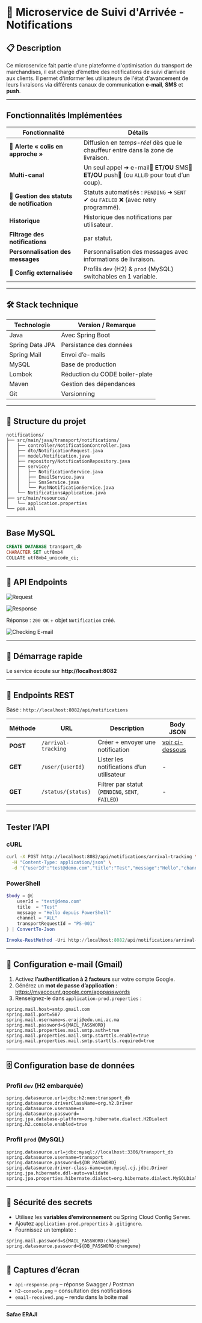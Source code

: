 # 📧 Microservice de Suivi d'Arrivée - Notifications

## 📋 Description
Ce microservice fait partie d'une plateforme d'optimisation du transport de marchandises, il est chargé d’émettre des notifications de suivi d’arrivée aux clients. Il permet d'informer les utilisateurs de l'état d'avancement de leurs livraisons via différents canaux de communication **e-mail**, **SMS** et **push**.

---

## Fonctionnalités Implémentées

| Fonctionnalité | Détails |
|---------------|---------|
| 🚚 **Alerte « colis en approche »** | Diffusion en *temps-réel* dès que le chauffeur entre dans la zone de livraison. |
| **Multi-canal** | Un seul appel ➜ e-mail📧 **ET/OU** SMS📱 **ET/OU** push🔔 (ou `ALL`🌐 pour tout d’un coup). |
| 🔄 **Gestion des statuts de notification** | Statuts automatisés : `PENDING` ➜ `SENT` ✔ ou `FAILED` ❌ (avec retry programmé). |
| **Historique** | Historique des notifications par utilisateur. |
| **Filtrage des notifications** | par statut. |
| **Personnalisation des messages** | Personnalisation des messages avec informations de livraison. |
| 🔧 **Config externalisée** | Profils `dev` (H2) & `prod` (MySQL) switchables en 1 variable. |

---

## 🛠️ Stack technique
| Technologie | Version / Remarque |
|-------------|--------------------|
| Java | Avec Spring Boot |
| Spring Data JPA | Persistance des données |
| Spring Mail | Envoi d’e-mails |
| MySQL | Base de production |
| Lombok | Réduction du CODE boiler-plate |
| Maven | Gestion des dépendances |
| Git | Versionning |

---

## 🔧 Structure du projet
```
notifications/
├── src/main/java/transport/notifications/
│   ├── controller/NotificationController.java
│   ├── dto/NotificationRequest.java
│   ├── model/Notification.java
│   ├── repository/NotificationRepository.java
│   ├── service/
│   │   ├── NotificationService.java
│   │   ├── EmailService.java
│   │   ├── SmsService.java
│   │   └── PushNotificationService.java
│   └── NotificationsApplication.java
├── src/main/resources/
│   └── application.properties
└── pom.xml
```

---

## Base MySQL
```sql
CREATE DATABASE transport_db 
CHARACTER SET utf8mb4 
COLLATE utf8mb4_unicode_ci;
```

---

## 🔌 API Endpoints

![Request](screens/request.png)

![Response](screens/response.png)

Réponse : `200 OK` + objet `Notification` créé.

![Checking E-mail](screens/check.jpg)

---

## 🚀 Démarrage rapide
Le service écoute sur **http://localhost:8082**

---

## 📡 Endpoints REST
Base : `http://localhost:8082/api/notifications`

| Méthode | URL | Description | Body JSON |
|---------|-----|-------------|-----------|
| **POST** | `/arrival-tracking` | Créer + envoyer une notification | [voir ci-dessous](#exemple-de-requête) |
| **GET**  | `/user/{userId}` | Lister les notifications d’un utilisateur | - |
| **GET**  | `/status/{status}` | Filtrer par statut (`PENDING`, `SENT`, `FAILED`) | - |

---

## Tester l’API

### cURL
```bash
curl -X POST http://localhost:8082/api/notifications/arrival-tracking \
  -H "Content-Type: application/json" \
  -d '{"userId":"test@demo.com","title":"Test","message":"Hello","channel":"EMAIL","transportRequestId":"TEST-001"}'
```

### PowerShell
```powershell
$body = @{
    userId = "test@demo.com"
    title  = "Test"
    message = "Hello depuis PowerShell"
    channel = "ALL"
    transportRequestId = "PS-001"
} | ConvertTo-Json

Invoke-RestMethod -Uri http://localhost:8082/api/notifications/arrival-tracking -Method Post -Body $body -ContentType "application/json"
```

---

## 📧 Configuration e-mail (Gmail)

1. Activez **l’authentification à 2 facteurs** sur votre compte Google.  
2. Générez un **mot de passe d’application** :  
   https://myaccount.google.com/apppasswords  
3. Renseignez-le dans `application-prod.properties` :

```properties
spring.mail.host=smtp.gmail.com
spring.mail.port=587
spring.mail.username=s.eraji@edu.umi.ac.ma
spring.mail.password=${MAIL_PASSWORD}
spring.mail.properties.mail.smtp.auth=true
spring.mail.properties.mail.smtp.starttls.enable=true
spring.mail.properties.mail.smtp.starttls.required=true
```

---

## 🗄️ Configuration base de données

### Profil `dev` (H2 embarquée)
```properties
spring.datasource.url=jdbc:h2:mem:transport_db
spring.datasource.driverClassName=org.h2.Driver
spring.datasource.username=sa
spring.datasource.password=
spring.jpa.database-platform=org.hibernate.dialect.H2Dialect
spring.h2.console.enabled=true
```

### Profil `prod` (MySQL)
```properties
spring.datasource.url=jdbc:mysql://localhost:3306/transport_db
spring.datasource.username=transport
spring.datasource.password=${DB_PASSWORD}
spring.datasource.driver-class-name=com.mysql.cj.jdbc.Driver
spring.jpa.hibernate.ddl-auto=validate
spring.jpa.properties.hibernate.dialect=org.hibernate.dialect.MySQLDialect
```

---

## 🔐 Sécurité des secrets
- Utilisez les **variables d’environnement** ou Spring Cloud Config Server.  
- Ajoutez `application-prod.properties` à `.gitignore`.  
- Fournissez un template :
```properties
spring.mail.password=${MAIL_PASSWORD:changeme}
spring.datasource.password=${DB_PASSWORD:changeme}
```

---

## 📸 Captures d’écran
- `api-response.png` – réponse Swagger / Postman  
- `h2-console.png` – consultation des notifications  
- `email-received.png` – rendu dans la boîte mail
---

**Safae ERAJI**
